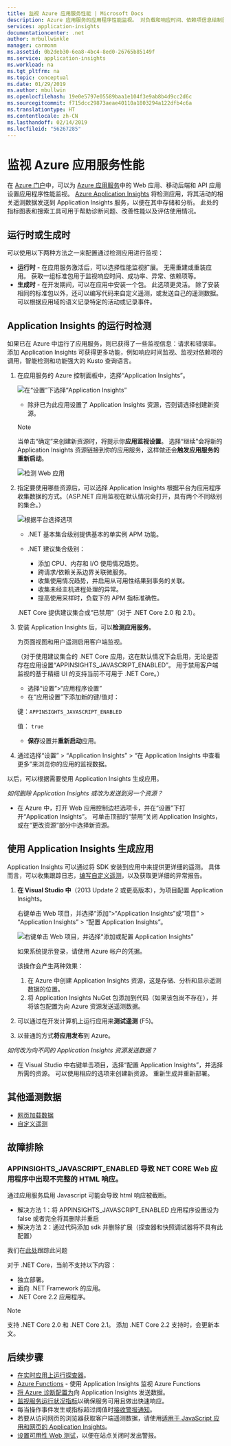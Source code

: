 ```yaml
---
title: 监视 Azure 应用服务性能 | Microsoft Docs
description: Azure 应用服务的应用程序性能监视。 对负载和响应时间、依赖项信息绘制图表，并对性能设置警报。
services: application-insights
documentationcenter: .net
author: mrbullwinkle
manager: carmonm
ms.assetid: 0b2deb30-6ea8-4bc4-8ed0-26765b85149f
ms.service: application-insights
ms.workload: na
ms.tgt_pltfrm: na
ms.topic: conceptual
ms.date: 01/29/2019
ms.author: mbullwin
ms.openlocfilehash: 19e0e5797e05589baa1e104f3e9ab8b4d9cc2d6c
ms.sourcegitcommit: f715dcc29873aeae40110a1803294a122dfb4c6a
ms.translationtype: HT
ms.contentlocale: zh-CN
ms.lasthandoff: 02/14/2019
ms.locfileid: "56267285"
---
```

# <a name="monitor-azure-app-service-performance"></a>监视 Azure 应用服务性能
在 [Azure 门户](https://portal.azure.com)中，可以为 [Azure 应用服务](../../app-service/overview.md)中的 Web 应用、移动后端和 API 应用设置应用程序性能监视。 [Azure Application Insights](../../azure-monitor/app/app-insights-overview.md) 将检测应用，将其活动的相关遥测数据发送到 Application Insights 服务，以便在其中存储和分析。 此处的指标图表和搜索工具可用于帮助诊断问题、改善性能以及评估使用情况。

## <a name="run-time-or-build-time"></a>运行时或生成时
可以使用以下两种方法之一来配置通过检测应用进行监视：

* **运行时** - 在应用服务激活后，可以选择性能监视扩展。 无需重建或重装应用。 获取一组标准包用于监视响应时间、成功率、异常、依赖项等。 
* **生成时** - 在开发期间，可以在应用中安装一个包。 此选项更灵活。 除了安装相同的标准包以外，还可以编写代码来自定义遥测，或发送自己的遥测数据。 可以根据应用域的语义记录特定的活动或记录事件。 

## <a name="run-time-instrumentation-with-application-insights"></a>Application Insights 的运行时检测
如果已在 Azure 中运行了应用服务，则已获得了一些监视信息：请求和错误率。 添加 Application Insights 可获得更多功能，例如响应时间监视、监视对依赖项的调用，智能检测和功能强大的 Kusto 查询语言。 

1. 在应用服务的 Azure 控制面板中，选择“Application Insights”。

    ![在“设置”下选择“Application Insights”](./media/azure-web-apps/settings-app-insights.png)

   * 除非已为此应用设置了 Application Insights 资源，否则请选择创建新资源。 

    > [!NOTE]
    > 当单击“确定”来创建新资源时，将提示你**应用监视设置**。 选择“继续”会将新的 Application Insights 资源链接到你的应用服务，这样做还会**触发应用服务的重新启动**。 

    ![检测 Web 应用](./media/azure-web-apps/create-resource.png)

2. 指定要使用哪些资源后，可以选择 Application Insights 根据平台为应用程序收集数据的方式。（ASP.NET 应用监视在默认情况会打开，具有两个不同级别的集合。）

    ![根据平台选择选项](./media/azure-web-apps/choose-options-new.png)

    * .NET 基本集合级别提供基本的单实例 APM 功能。
    
    * .NET 建议集合级别：
        * 添加 CPU、内存和 I/O 使用情况趋势。
        * 跨请求/依赖关系边界关联微服务。
        * 收集使用情况趋势，并启用从可用性结果到事务的关联。
        * 收集未经主机进程处理的异常。
        * 提高使用采样时，负载下的 APM 指标准确性。
    
    .NET Core 提供建议集合或“已禁用”（对于 .NET Core 2.0 和 2.1）。

3. 安装 Application Insights 后，可以**检测应用服务**。

   为页面视图和用户遥测启用客户端监视。

    （对于使用建议集合的 .NET Core 应用，这在默认情况下会启用，无论是否存在应用设置“APPINSIGHTS_JAVASCRIPT_ENABLED”。 用于禁用客户端监视的基于精细 UI 的支持当前不可用于 .NET Core。）
    
   * 选择“设置”>“应用程序设置”
   * 在“应用设置”下添加新的键/值对：

    键：`APPINSIGHTS_JAVASCRIPT_ENABLED`

    值： `true`
   * **保存**设置并**重新启动**应用。

4. 通过选择“设置” > “Application Insights” > “在 Application Insights 中查看更多”来浏览你的应用的监视数据。

以后，可以根据需要使用 Application Insights 生成应用。

*如何删除 Application Insights 或改为发送到另一个资源？*

* 在 Azure 中，打开 Web 应用控制边栏选项卡，并在“设置”下打开“Application Insights”。 可单击顶部的“禁用”关闭 Application Insights，或在“更改资源”部分中选择新资源。

## <a name="build-the-app-with-application-insights"></a>使用 Application Insights 生成应用
Application Insights 可以通过将 SDK 安装到应用中来提供更详细的遥测。 具体而言，可以收集跟踪日志，[编写自定义遥测](../../azure-monitor/app/api-custom-events-metrics.md)，以及获取更详细的异常报告。

1. **在 Visual Studio 中**（2013 Update 2 或更高版本），为项目配置 Application Insights。

    右键单击 Web 项目，并选择“添加”>“Application Insights”或“项目” > “Application Insights” > “配置 Application Insights”。

    ![右键单击 Web 项目，并选择“添加或配置 Application Insights”](./media/azure-web-apps/03-add.png)

    如果系统提示登录，请使用 Azure 帐户的凭据。

    该操作会产生两种效果：

   1. 在 Azure 中创建 Application Insights 资源，这是存储、分析和显示遥测数据的位置。
   2. 将 Application Insights NuGet 包添加到代码（如果该包尚不存在），并将该包配置为向 Azure 资源发送遥测数据。
2. 可以通过在开发计算机上运行应用来**测试遥测** (F5)。
3. 以普通的方式**将应用发布**到 Azure。 

*如何改为向不同的 Application Insights 资源发送数据？*

* 在 Visual Studio 中右键单击项目，选择“配置 Application Insights”，并选择所需的资源。 可以使用相应的选项来创建新资源。 重新生成并重新部署。

## <a name="more-telemetry"></a>其他遥测数据

* [网页加载数据](../../azure-monitor/app/javascript.md)
* [自定义遥测](../../azure-monitor/app/api-custom-events-metrics.md)

## <a name="troubleshooting"></a>故障排除

### <a name="appinsightsjavascriptenabled-causes-incomplete-html-response-in-net-core-web-applications"></a>APPINSIGHTS_JAVASCRIPT_ENABLED 导致 NET CORE Web 应用程序中出现不完整的 HTML 响应。

通过应用服务启用 Javascript 可能会导致 html 响应被截断。

* 解决方法 1：将 APPINSIGHTS_JAVASCRIPT_ENABLED 应用程序设置设为 false 或者完全将其删除并重启
* 解决方法 2：通过代码添加 sdk 并删除扩展（探查器和快照调试器将不具有此配置）

我们在[此处](https://github.com/Microsoft/ApplicationInsights-Home/issues/277)跟踪此问题

对于 .NET Core，当前不支持以下内容：

* 独立部署。
* 面向 .NET Framework 的应用。
* .NET Core 2.2 应用程序。

> [!NOTE]
> 支持 .NET Core 2.0 和 .NET Core 2.1。 添加 .NET Core 2.2 支持时，会更新本文。

## <a name="next-steps"></a>后续步骤
* [在实时应用上运行探查器](../../azure-monitor/app/profiler.md)。
* [Azure Functions](https://github.com/christopheranderson/azure-functions-app-insights-sample) - 使用 Application Insights 监视 Azure Functions
* [将 Azure 诊断配置为](../../azure-monitor/platform/diagnostics-extension-to-application-insights.md)向 Application Insights 发送数据。
* [监视服务运行状况指标](../../azure-monitor/platform/data-collection.md)以确保服务可用且做出快速响应。
* 每当操作事件发生或指标超过阈值时[接收警报通知](../../azure-monitor/platform/alerts-overview.md)。
* 若要从访问网页的浏览器获取客户端遥测数据，请使用[适用于 JavaScript 应用和网页的 Application Insights](../../azure-monitor/app/javascript.md)。
* [设置可用性 Web 测试](../../azure-monitor/app/monitor-web-app-availability.md)，以便在站点关闭时发出警报。

